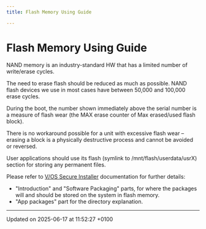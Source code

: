 ```yaml
---
title: Flash Memory Using Guide

---
```


# Flash Memory Using Guide



NAND memory is an industry-standard HW that has a limited number of write/erase cycles.

The need to erase flash should be reduced as much as possible. NAND flash devices we use in most cases have between 50,000 and 100,000 erase cycles.

During the boot, the number shown immediately above the serial number is a measure of flash wear (the MAX erase counter of Max erased/used flash block).

There is no workaround possible for a unit with excessive flash wear – erasing a block is a physically destructive process and cannot be avoided or reversed.


User applications should use its flash (symlink to /mnt/flash/userdata/usrX) section for storing any permanent files.

Please refer to [V/OS Secure Installer](pg_vos_secins_guide.md#page-pg-vos-secins-guide) documentation for further details:

* "Introduction" and "Software Packaging" parts, for where the packages will and should be stored on the system in flash memory.
* "App packages" part for the directory explanation. 

-------------------------------

Updated on 2025-06-17 at 11:52:27 +0100

